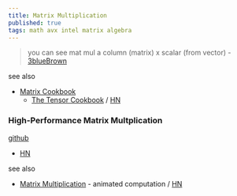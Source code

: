 ```yaml
---
title: Matrix Multiplication
published: true
tags: math avx intel matrix algebra
---
```

> you can see mat mul a column (matrix) x scalar (from vector) - [3blueBrown](https://youtu.be/9-Jl0dxWQs8?si=C5rgn9DOmS4Pbymp&t=741)

see also
- [Matrix Cookbook](https://www.math.uwaterloo.ca/~hwolkowi/matrixcookbook.pdf)
	- [The Tensor Cookbook](https://tensorcookbook.com/) / [HN](https://news.ycombinator.com/item?id=42890389)
    
### High-Performance Matrix Multplication
[github](https://gist.github.com/nadavrot/5b35d44e8ba3dd718e595e40184d03f0#high-performance-matrix-multiplication)
- [HN](https://news.ycombinator.com/item?id=17164737)

see also
- [Matrix Multiplication](http://matrixmultiplication.xyz/) - animated computation / [HN](https://news.ycombinator.com/item?id=13036386)
